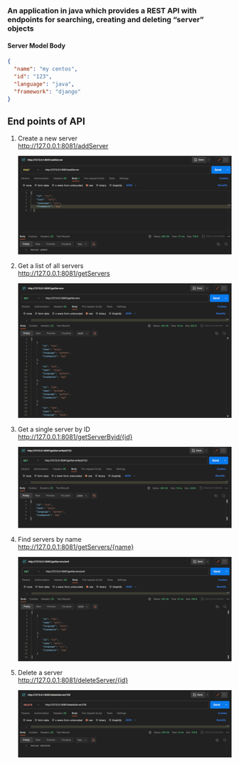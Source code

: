 <h3>An application in java which provides a REST API with endpoints for searching, creating and deleting “server” objects</h3>

<h4>Server Model Body</h4>

```json
{
  "name": "my centos",
  "id": "123",
  "language": "java",
  "framework": "django"
}
```

## End points of API
1. Create a new server <br>
   http://127.0.0.1:8081/addServer

   <img src="./screenshots/addServer.png">
   
2. Get a list of all servers <br>
   http://127.0.0.1:8081/getServers

   <img src="./screenshots/getServers.png">
   
3. Get a single server by ID <br>
   http://127.0.0.1:8081/getServerByid/{id}

   <img src="./screenshots/getServerByid.png">
   
4. Find servers by name <br>
   http://127.0.0.1:8081/getServers/{name}

   <img src="./screenshots/gerServersByName.png">
   
5. Delete a server <br>
   http://127.0.0.1:8081/deleteServer/{id} 

   <img src="./screenshots/deleteServer.png">  


